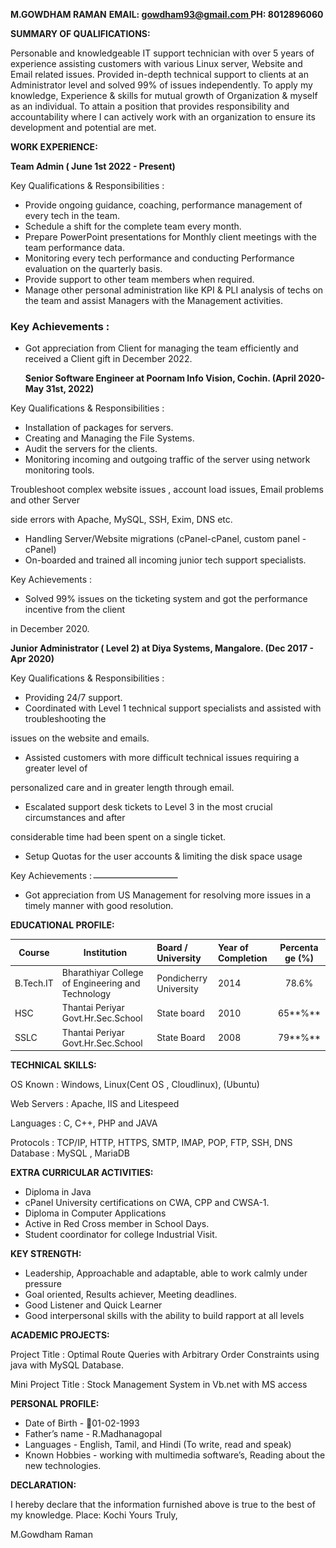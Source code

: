 ﻿**M.GOWDHAM RAMAN**
**EMAIL: [gowdham93@gmail.com ](mailto:gowdham93@gmail.com)**
**PH: 8012896060**

**SUMMARY OF QUALIFICATIONS:**

Personable and knowledgeable IT support technician with over 5 years of experience assisting customers with various Linux server, Website and Email related issues. Provided in-depth technical support to clients at an Administrator level and solved 99% of issues independently. To apply my knowledge, Experience & skills for mutual growth of Organization & myself as an individual. To attain a position that provides responsibility and accountability where I can actively work with an organization to ensure its development and potential are met.

**WORK EXPERIENCE:**

**Team Admin ( June 1st 2022 - Present)**

Key Qualifications & Responsibilities :

- Provide ongoing guidance, coaching, performance management of every tech in the team.
- Schedule a shift for the complete team every month.
- Prepare PowerPoint presentations for Monthly client meetings with the team performance data.
- Monitoring every tech performance and conducting Performance evaluation on the quarterly basis.
- Provide support to other team members when required.
- Manage other personal administration like KPI & PLI analysis of techs on the team and assist Managers with the Management activities.

### Key Achievements :

- Got appreciation from Client for managing the team efficiently and received a Client gift in December 2022.

  **Senior Software Engineer at Poornam Info Vision, Cochin. (April 2020- May 31st, 2022)**

Key Qualifications & Responsibilities :

- Installation of packages for servers.
- Creating and Managing the File Systems.
- Audit the servers for the clients.
- Monitoring incoming and outgoing traffic of the server using network monitoring tools.

Troubleshoot complex website issues , account load issues, Email problems and other Server

side errors with Apache, MySQL, SSH, Exim, DNS etc.

- Handling Server/Website migrations (cPanel-cPanel, custom panel - cPanel)
- On-boarded and trained all incoming junior tech support specialists.

Key Achievements :

- Solved 99% issues on the ticketing system and got the performance incentive from the client

in December 2020.

**Junior Administrator ( Level 2) at Diya Systems, Mangalore. (Dec 2017 - Apr 2020)**

Key Qualifications & Responsibilities :

- Providing 24/7 support.
- Coordinated with Level 1 technical support specialists and assisted with troubleshooting the

issues on the website and emails.

- Assisted customers with more difficult technical issues requiring a greater level of

personalized care and in greater length through email.

- Escalated support desk tickets to Level 3 in the most crucial circumstances and after

considerable time had been spent on a single ticket.

- Setup Quotas for the user accounts & limiting the disk space usage

Key Achievements :![](Aspose.Words.6ef6ec5b-bf0a-472d-8df7-5be8e5e3e9cd.003.png)

- Got appreciation from US Management for resolving more issues in a timely manner with good resolution.

**EDUCATIONAL PROFILE:**



|**Course**|**Institution**|**Board / University**|**Year of Completion**|**Percenta ge (%)**|
| - | - | :- | :- | :-: |
|B.Tech.IT|Bharathiyar College of Engineering and Technology|Pondicherry University|2014|78\.6%|
|HSC|Thantai Periyar Govt.Hr.Sec.School|State board|2010|65**%**|
|SSLC|Thantai Periyar Govt.Hr.Sec.School|State Board|2008|79**%**|

**TECHNICAL SKILLS:**

OS Known : Windows, Linux(Cent OS , Cloudlinux), (Ubuntu)

Web Servers : Apache, IIS and Litespeed

Languages : C, C++, PHP and JAVA

Protocols : TCP/IP, HTTP, HTTPS, SMTP, IMAP, POP, FTP, SSH, DNS Database : MySQL , MariaDB

**EXTRA CURRICULAR ACTIVITIES:**

- Diploma in Java
- cPanel University certifications on CWA, CPP and CWSA-1.
- Diploma in Computer Applications
- Active in Red Cross member in School Days.
- Student coordinator for college Industrial Visit.

**KEY STRENGTH:**

- Leadership, Approachable and adaptable, able to work calmly under pressure
- Goal oriented, Results achiever, Meeting deadlines.
- Good Listener and Quick Learner
- Good interpersonal skills with the ability to build rapport at all levels

**ACADEMIC PROJECTS:**

Project Title : Optimal Route Queries with Arbitrary Order Constraints using java with MySQL Database.

Mini Project Title : Stock Management System in Vb.net with MS access

**PERSONAL PROFILE:**

- Date of Birth - 01-02-1993
- Father’s name - R.Madhanagopal
- Languages - English, Tamil, and Hindi (To write, read and speak)
- Known Hobbies - working with multimedia software’s, Reading about the new technologies.


**DECLARATION:**

I hereby declare that the information furnished above is true to the best of my knowledge. Place: Kochi Yours Truly,

M.Gowdham Raman
